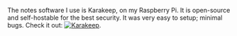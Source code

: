 The notes software I use is Karakeep, on my Raspberry Pi. It is open-source and self-hostable for the best security. It was very easy to setup; minimal bugs. Check it out: [![Karakeep](https://img.shields.io/badge/Kara-keep-white)](https://github.com/karakeep-app/karakeep).
